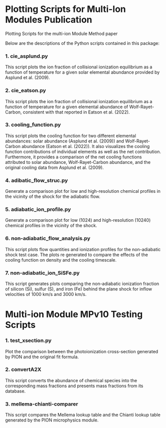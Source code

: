 # Plotting Scripts for Multi-Ion Modules Publication #
Plotting Scripts for the multi-ion Module Method paper

Below are the descriptions of the Python scripts contained in this package: 

### 1. cie_asplund.py
This script plots the ion fraction of collisional ionization equilibrium
as a function of temperature for a given solar elemental abundance 
provided by Asplund et al. (2009).

### 2. cie_eatson.py
This script plots the ion fraction of collisional ionization equilibrium 
as a function of temperature for a given elemental abundance of 
Wolf-Rayet-Carbon, consistent with that reported in Eatson et al. (2022).

### 3. cooling_function.py
This script plots the cooling function for two different elemental 
abundances: solar abundance (Asplund et al. (2009)) and Wolf-Rayet-Carbon 
abundance (Eatson et al. (2022)). It also visualizes the cooling function 
contributions of individual elements as well as the net contribution. 
Furthermore, it provides a comparison of the net cooling functions attributed
to solar abundance, Wolf-Rayet-Carbon abundance, and the original cooling 
data from Asplund et al. (2009).

### 4. adibatic_flow_struc.py
Generate a comparison plot for low and high-resolution chemical profiles in 
the vicinity of the shock for the adiabatic flow.

### 5. adiabatic_ion_profile.py
Generate a comparison plot for low (1024) and high-resolution (10240) chemical profiles in 
the vicinity of the shock.

### 6. non-adiabatic_flow_analysis.py
This script plots flow quantities and ionization profiles for the 
non-adiabatic shock test case. The plots re generated to compare the effects 
of the cooling function on density and the cooling timescale.

### 7. non-adiabatic_ion_SiSFe.py
This script generates plots comparing the non-adiabatic ionization fraction
of silicon (Si), sulfur (S), and iron (Fe) behind the plane shock for inflow 
velocities of 1000 km/s and 3000 km/s.



# Multi-ion Module MPv10 Testing Scripts #

### 1. test_xsection.py
Plot the comparison between the photoionization cross-section generated by PION
and the original fit formula.

### 2. convertA2X
This script converts the abundance of chemical species into the corresponding 
mass fractions and presents mass fractions from its database.

### 3. mellema-chianti-comparer
This script compares the Mellema lookup table and the Chianti lookup table
generated by the PION microphysics module.

